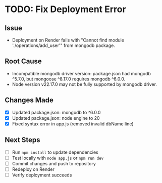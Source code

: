 # TODO: Fix Deployment Error

## Issue

- Deployment on Render fails with "Cannot find module './operations/add_user'" from mongodb package.

## Root Cause

- Incompatible mongodb driver version: package.json had mongodb ^5.7.0, but mongoose ^8.17.0 requires mongodb ^6.0.0.
- Node version v22.17.0 may not be fully supported by mongodb driver.

## Changes Made

- [x] Updated package.json: mongodb to ^6.0.0
- [x] Updated package.json: node engine to 20
- [x] Fixed syntax error in app.js (removed invalid dbName line)

## Next Steps

- [ ] Run `npm install` to update dependencies
- [ ] Test locally with `node app.js` or `npm run dev`
- [ ] Commit changes and push to repository
- [ ] Redeploy on Render
- [ ] Verify deployment succeeds

